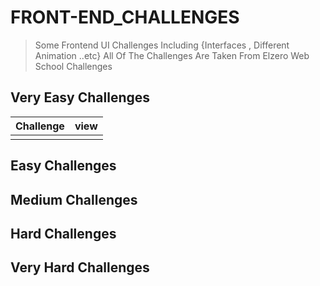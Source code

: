 # FRONT-END_CHALLENGES

> Some Frontend UI Challenges Including {Interfaces , Different Animation ..etc} All Of The Challenges Are Taken From  Elzero Web School Challenges

## Very Easy Challenges

| Challenge | view |
|---|:-:|
|  |  |

## Easy Challenges

## Medium Challenges

## Hard Challenges

## Very Hard Challenges
